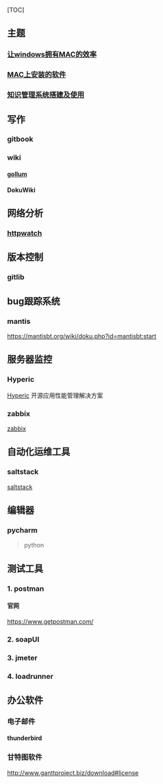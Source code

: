 [TOC]
## 主题

### [让windows拥有MAC的效率](topic_windows_MAC)

### [MAC上安装的软件](topic_installSoftFormac)

### [知识管理系统搭建及使用](topic_KMsystem)

## 写作

### gitbook

### wiki

####  [gollum](gollum)

#### DokuWiki

## 网络分析

### [httpwatch](httpwatch)

## 版本控制

### gitlib

## bug跟踪系统

### mantis
https://mantisbt.org/wiki/doku.php?id=mantisbt:start

## 服务器监控

### Hyperic
[Hyperic](Hyperic) 开源应用性能管理解决方案

### zabbix
[zabbix](zabbix)

## 自动化运维工具

### saltstack
[saltstack](saltstack)

## 编辑器

### pycharm 
>python

## 测试工具

### 1. postman

#### 官网
https://www.getpostman.com/

### 2. soapUI

### 3. jmeter

### 4. loadrunner

## 办公软件

### 电子邮件

#### thunderbird

### 甘特图软件

http://www.ganttproject.biz/download#license

